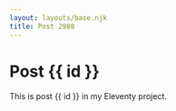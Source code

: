 ```yaml
---
layout: layouts/base.njk
title: Post 2988
---
```


# Post {{ id }}

This is post {{ id }} in my Eleventy project.
